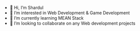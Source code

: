 - 👋 Hi, I’m Shardul
- 👀 I’m interested in Web Development & Game Development 
- 🌱 I’m currently learning MEAN Stack
- 💞️ I’m looking to collaborate on any Web development projects

<!---
shardulbhot/shardulbhot is a ✨ special ✨ repository because its `README.md` (this file) appears on your GitHub profile.
You can click the Preview link to take a look at your changes.
--->
